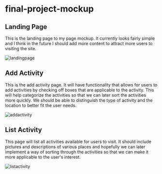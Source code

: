 # final-project-mockup

## Landing Page

<p> This is the landing page to my page mockup. It currently looks fairly simple and I think in the future I should add more content to attract more users to visiting the site. </p>

![landingpage](https://cloud.githubusercontent.com/assets/25185247/24190256/35c43d86-0e8c-11e7-987b-d1a005623345.jpg)

## Add Activity

<p> This is the add activity page. It will have functionality that allows for users to add activities by checking off boxes that are applicable to the activity. This will help categorize the activities so that we can later sort the activities more quickly. We should be able to distinguish the type of activity and the location to better fit the user needs. </p>

![addactivity](https://cloud.githubusercontent.com/assets/25185247/24190235/244bd4a6-0e8c-11e7-8eb5-89f0f5c2bf27.jpg)

## List Activity

<p> This page will list all activities available for users to visit. It should include pictures and descriptions of various places and hopefully we can later implement a way of sorting through the activities so that we can make it more applicable to the user's interest.</p>

![listactivity](https://cloud.githubusercontent.com/assets/25185247/24190269/44893696-0e8c-11e7-9386-c295149fc30b.jpg)



